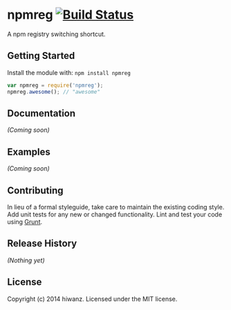# npmreg [![Build Status](https://secure.travis-ci.org/hiwanz/npmreg.png?branch=master)](http://travis-ci.org/hiwanz/npmreg)

A npm registry switching shortcut.

## Getting Started
Install the module with: `npm install npmreg`

```javascript
var npmreg = require('npmreg');
npmreg.awesome(); // "awesome"
```

## Documentation
_(Coming soon)_

## Examples
_(Coming soon)_

## Contributing
In lieu of a formal styleguide, take care to maintain the existing coding style. Add unit tests for any new or changed functionality. Lint and test your code using [Grunt](http://gruntjs.com/).

## Release History
_(Nothing yet)_

## License
Copyright (c) 2014 hiwanz. Licensed under the MIT license.
